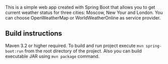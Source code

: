 This is a simple web app created with Spring Boot that allows you to get current weather status for three cities: Moscow, New Your and London. You can choose OpenWeatherMap or WorldWeatherOnline as service provider.

## Build instructions
Maven 3.2 or higher required.
To build and run project execute `mvn spring-boot:run` from the root directory of the project.
Also you can build executable JAR using `mvn package` command.

